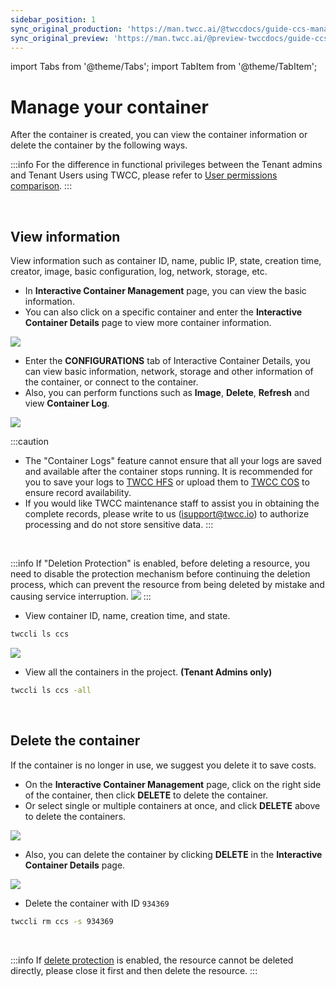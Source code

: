 ```yaml
---
sidebar_position: 1
sync_original_production: 'https://man.twcc.ai/@twccdocs/guide-ccs-manage-en' 
sync_original_preview: 'https://man.twcc.ai/@preview-twccdocs/guide-ccs-manage-en' 
---
```


import Tabs from '@theme/Tabs';
import TabItem from '@theme/TabItem';

# Manage your container

After the container is created, you can view the container information or delete the container by the following ways.

:::info
For the difference in functional privileges between the Tenant admins and Tenant Users using TWCC, please refer to [<ins>User permissions comparison</ins>](https://man.twcc.ai/@twccdocs/role-main-en).
:::

<br/>


## View information

View information such as container ID, name, public IP, state, creation time, creator, image, basic configuration, log, network, storage, etc.

<Tabs>

<TabItem value="TWCC Portal" label="TWCC Portal">

- In **Interactive Container Management** page, you can view the basic information.
- You can also click on a specific container and enter the **Interactive Container Details** page to view more container information.

![](https://i.imgur.com/7DpbJuA.png)

- Enter the **CONFIGURATIONS** tab of Interactive Container Details, you can view basic information, network, storage and other information of the container, or connect to the container.
- Also, you can perform functions such as **Image**, **Delete**, **Refresh** and view **Container Log**.

![](https://cos.twcc.ai/SYS-MANUAL/uploads/upload_e4a812d099355186aa618e3fd462c0c8.png)


:::caution
- The "Container Logs" feature cannot ensure that all your logs are saved and available after the container stops running. It is recommended for you to save your logs to [TWCC HFS](https://man.twcc.vip/en/docs/hfs/intro) or upload them to [TWCC COS](https://man.twcc.vip/en/docs/cos/intro) to ensure record availability.
- If you would like TWCC maintenance staff to assist you in obtaining the complete records, please write to us (isupport@twcc.io) to authorize processing and do not store sensitive data.
:::

<br/>

:::info
If "Deletion Protection" is enabled, before deleting a resource, you need to disable the protection mechanism before continuing the deletion process, which can prevent the resource from being deleted by mistake and causing service interruption.
![](https://i.imgur.com/vfuSZhT.gif)
:::

</TabItem>

<TabItem value="TWCC CLI" label="TWCC CLI">

- View container ID, name, creation time, and state.

```bash
twccli ls ccs
```

![](https://cos.twcc.ai/SYS-MANUAL/uploads/upload_8c56a8a4bafb8fd5ee6b4913dc5d9c86.png)

- View all the containers in the project. **(Tenant Admins only)**
    
```bash
twccli ls ccs -all
```

</TabItem>

</Tabs>

<br/>

## Delete the container

If the container is no longer in use, we suggest you delete it to save costs.

<Tabs>
<TabItem value="TWCC Portal" label="TWCC Portal">

- On the **Interactive Container Management** page, click <i class="fa fa-ellipsis-v fa-20" aria-hidden="true"></i>  on the right side of the container, then click **DELETE** to delete the container.
- Or select single or multiple containers at once, and click **DELETE** above to delete the containers.

![](https://i.imgur.com/BXrhRj0.png)


- Also, you can delete the container by clicking **DELETE** in the **Interactive Container Details** page.

![](https://i.imgur.com/t4sXIuZ.png)

</TabItem>
<TabItem value="TWCC CLI" label="TWCC CLI">

- Delete the container with ID `934369`

```bash
twccli rm ccs -s 934369
```

</TabItem>
</Tabs>

<br/>

:::info
If [delete protection](#view-information) is enabled, the resource cannot be deleted directly, please close it first and then delete the resource.
:::